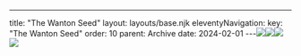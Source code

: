 ---
title: "The Wanton Seed"
layout: layouts/base.njk
eleventyNavigation:
  key: "The Wanton Seed"
  order: 10
  parent: Archive
date: 2024-02-01
---![](https://s3.eu-west-1.amazonaws.com/jessicaakerman.com/JA-Kosar-Shelves-Instal-web.jpg)![](https://s3.eu-west-1.amazonaws.com/jessicaakerman.com/JA-Kosar-Rock+on+Ancient+Woman-web.jpg)![](https://s3.eu-west-1.amazonaws.com/jessicaakerman.com/JA-Kosar-Shelves.jpg)![](https://s3.eu-west-1.amazonaws.com/jessicaakerman.com/JA-Kosar-installation-shot-incl-macrame.jpg)